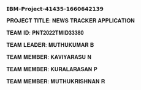 𝗜𝗕𝗠-𝗣𝗿𝗼𝗷𝗲𝗰𝘁-𝟰𝟭𝟰𝟯𝟱-𝟭𝟲𝟲𝟬𝟲𝟰𝟮𝟭𝟯𝟵

𝐏𝐑𝐎𝐉𝐄𝐂𝐓 𝐓𝐈𝐓𝐋𝐄: 𝐍𝐄𝐖𝐒 𝐓𝐑𝐀𝐂𝐊𝐄𝐑 𝐀𝐏𝐏𝐋𝐈𝐂𝐀𝐓𝐈𝐎𝐍

𝐓𝐄𝐀𝐌 𝐈𝐃: 𝐏𝐍𝐓𝟐𝟎𝟐𝟐𝐓𝐌𝐈𝐃𝟑𝟑𝟑𝟖𝟎

𝐓𝐄𝐀𝐌 𝐋𝐄𝐀𝐃𝐄𝐑: 𝐌𝐔𝐓𝐇𝐔𝐊𝐔𝐌𝐀𝐑 𝐁

𝐓𝐄𝐀𝐌 𝐌𝐄𝐌𝐁𝐄𝐑: 𝐊𝐀𝐕𝐈𝐘𝐀𝐑𝐀𝐒𝐔 𝐍

𝐓𝐄𝐀𝐌 𝐌𝐄𝐌𝐁𝐄𝐑: 𝐊𝐔𝐑𝐀𝐋𝐀𝐑𝐀𝐒𝐀𝐍 𝐏

𝐓𝐄𝐀𝐌 𝐌𝐄𝐌𝐁𝐄𝐑: 𝐌𝐔𝐓𝐇𝐔𝐊𝐑𝐈𝐒𝐇𝐍𝐀𝐍 𝐑
